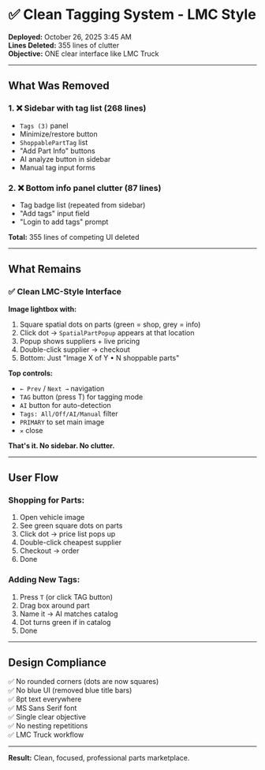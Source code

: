 # ✅ Clean Tagging System - LMC Style

**Deployed:** October 26, 2025 3:45 AM  
**Lines Deleted:** 355 lines of clutter  
**Objective:** ONE clear interface like LMC Truck

---

## What Was Removed

### 1. ❌ Sidebar with tag list (268 lines)
- `Tags (3)` panel
- Minimize/restore button
- `ShoppablePartTag` list
- "Add Part Info" buttons
- AI analyze button in sidebar
- Manual tag input forms

### 2. ❌ Bottom info panel clutter (87 lines)
- Tag badge list (repeated from sidebar)
- "Add tags" input field
- "Login to add tags" prompt

**Total:** 355 lines of competing UI deleted

---

## What Remains

### ✅ Clean LMC-Style Interface

**Image lightbox with:**
1. Square spatial dots on parts (green = shop, grey = info)
2. Click dot → `SpatialPartPopup` appears at that location
3. Popup shows suppliers + live pricing
4. Double-click supplier → checkout
5. Bottom: Just "Image X of Y • N shoppable parts"

**Top controls:**
- `← Prev` / `Next →` navigation
- `TAG` button (press T) for tagging mode
- `AI` button for auto-detection
- `Tags: All/Off/AI/Manual` filter
- `PRIMARY` to set main image
- `✕` close

**That's it. No sidebar. No clutter.**

---

## User Flow

### Shopping for Parts:
1. Open vehicle image
2. See green square dots on parts
3. Click dot → price list pops up
4. Double-click cheapest supplier
5. Checkout → order
6. Done

### Adding New Tags:
1. Press `T` (or click TAG button)
2. Drag box around part
3. Name it → AI matches catalog
4. Dot turns green if in catalog
5. Done

---

## Design Compliance

✅ No rounded corners (dots are now squares)  
✅ No blue UI (removed blue title bars)  
✅ 8pt text everywhere  
✅ MS Sans Serif font  
✅ Single clear objective  
✅ No nesting repetitions  
✅ LMC Truck workflow

---

**Result:** Clean, focused, professional parts marketplace.

